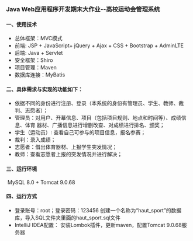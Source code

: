 ### Java Web应用程序开发期末大作业--高校运动会管理系统

#### 一、使用技术

- 总体框架：MVC模式
- 前端: JSP + JavaScript+ jQuery + Ajax + CSS + Bootstrap + AdminLTE
- 后端: Java + Servlet
- 安全框架：Shiro
- 项目管理：Maven
- 数据库连接：MyBatis

#### 二、具体需求与实现的功能如下：

- 依据不同的身份进行注册、登录（本系统的身份有管理员、学生、教师、裁判、志愿者）；
- 管理员：对用户、开幕信息、项目（包括项目规则、地点和时间等）、成绩信息、体育      器材、广播信息进行增删改查、对成绩进行排名、颁奖；
- 学生（运动员）: 查看自己可参与的项目信息，报名参赛；
- 裁判：录入成绩；
- 志愿者：借出体育器材、上报学生突发情况；
- 教师：查看志愿者上报的突发情况并进行解决；

#### 三、运行环境

​	MySQL 8.0 + Tomcat 9.0.68

#### 四、运行方式

- 登录账号：root；登录密码：123456 创建一个名称为“haut_sport”的数据库，导入SQL文件夹里面的haut_sport.sql文件
- IntelliJ IDEA配置： 安装Lombok插件，更新maven，配置Tomcat 9.0.68服务器
